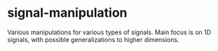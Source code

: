 # signal-manipulation

Various manipulations for various types of signals.
Main focus is on 1D signals, with possible generalizations to higher dimensions.
